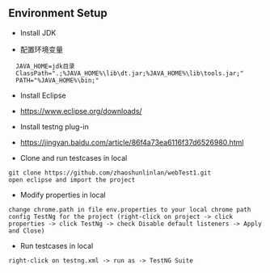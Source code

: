 ## Environment Setup

+ Install JDK

 * 配置环境变量
 ```
   JAVA_HOME=jdk目录
   ClassPath=".;%JAVA_HOME%\lib\dt.jar;%JAVA_HOME%\lib\tools.jar;"
   PATH="%JAVA_HOME%\bin;"
 ```
+ Install Eclipse
 * https://www.eclipse.org/downloads/
+ Install testng plug-in
 * https://jingyan.baidu.com/article/86f4a73ea6116f37d6526980.html


+ Clone and run testcases in local 
```
git clone https://github.com/zhaoshunlinlan/webTest1.git
open eclipse and import the project
```

+ Modify properties in local
```
change chrome.path in file env.properties to your local chrome path
config TestNg for the project (right-click on project -> click properties -> click TestNg -> check Disable default listeners -> Apply and Close)
```

+ Run testcases in local 
```
right-click on testng.xml -> run as -> TestNG Suite
```
